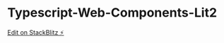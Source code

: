 # Typescript-Web-Components-Lit2

[Edit on StackBlitz ⚡️](https://stackblitz.com/edit/vitejs-vite-yqhp9c)